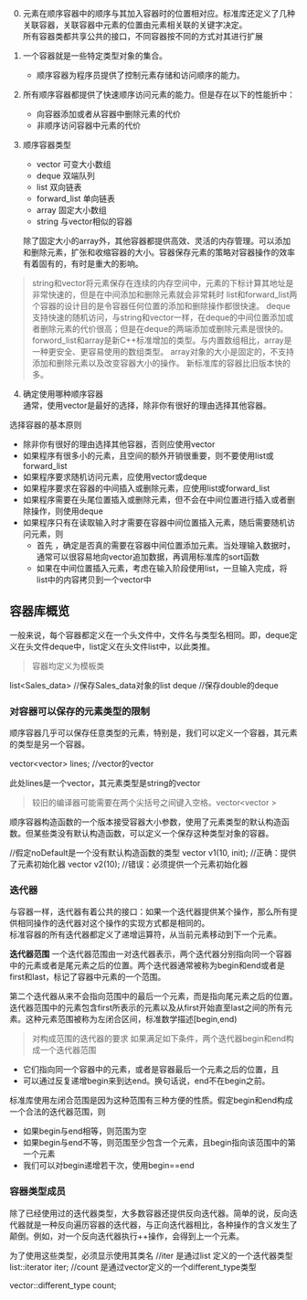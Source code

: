 0. 元素在顺序容器中的顺序与其加入容器时的位置相对应。标准库还定义了几种关联容器，关联容器中元素的位置由元素相关联的关键字决定。  
所有容器类都共享公共的接口，不同容器按不同的方式对其进行扩展

1. 一个容器就是一些特定类型对象的集合。
    * 顺序容器为程序员提供了控制元素存储和访问顺序的能力。  
2. 所有顺序容器都提供了快速顺序访问元素的能力。但是存在以下的性能折中：
    * 向容器添加或者从容器中删除元素的代价  
    * 非顺序访问容器中元素的代价  
3. 顺序容器类型
    * vector  可变大小数组
    * deque  双端队列
    * list  双向链表
    * forward_list  单向链表
    * array  固定大小数组
    * string  与vector相似的容器

    除了固定大小的array外，其他容器都提供高效、灵活的内存管理。可以添加和删除元素，扩张和收缩容器的大小。容器保存元素的策略对容器操作的效率有着固有的，有时是重大的影响。 

>string和vector将元素保存在连续的内存空间中，元素的下标计算其地址是非常快速的，但是在中间添加和删除元素就会非常耗时
list和forward_list两个容器的设计目的是令容器任何位置的添加和删除操作都很快速。
deque支持快速的随机访问，与string和vector一样，在deque的中间位置添加或者删除元素的代价很高；但是在deque的两端添加或删除元素是很快的。
forword_list和array是新C++标准增加的类型。与内置数组相比，array是一种更安全、更容易使用的数组类型。
array对象的大小是固定的，不支持添加和删除元素以及改变容器大小的操作。
新标准库的容器比旧版本快的多。  

4. 确定使用哪种顺序容器  
通常，使用vector是最好的选择，除非你有很好的理由选择其他容器。  

选择容器的基本原则
* 除非你有很好的理由选择其他容器，否则应使用vector
* 如果程序有很多小的元素，且空间的额外开销很重要，则不要使用list或forward_list  
* 如果程序要求随机访问元素，应使用vector或deque  
* 如果程序要求在容器的中间插入或删除元素，应使用list或forward_list
* 如果程序需要在头尾位置插入或删除元素，但不会在中间位置进行插入或者删除操作，则使用deque  
* 如果程序只有在读取输入时才需要在容器中间位置插入元素，随后需要随机访问元素，则
    * 首先 ，确定是否真的需要在容器中间位置添加元素。当处理输入数据时，通常可以很容易地向vector追加数据，再调用标准库的sort函数
    * 如果在中间位置插入元素，考虑在输入阶段使用list，一旦输入完成，将list中的内容拷贝到一个vector中


## 容器库概览
一般来说，每个容器都定义在一个头文件中，文件名与类型名相同。即，deque定义在头文件deque中，list定义在头文件list中，以此类推。

>容器均定义为模板类

list<Sales_data> //保存Sales_data对象的list
deque<double> //保存double的deque

### 对容器可以保存的元素类型的限制
顺序容器几乎可以保存任意类型的元素，特别是，我们可以定义一个容器，其元素的类型是另一个容器。

vector<vector<string>> lines; //vector的vector

此处lines是一个vector，其元素类型是string的vector

>较旧的编译器可能需要在两个尖括号之间键入空格。vector<vector<string> >  

顺序容器构造函数的一个版本接受容器大小参数，使用了元素类型的默认构造函数。但某些类没有默认构造函数，可以定义一个保存这种类型对象的容器。

//假定noDefault是一个没有默认构造函数的类型
vector<noDefault> v1(10, init); //正确：提供了元素初始化器
vector<noDefault> v2(10);  //错误：必须提供一个元素初始化器

### 迭代器
与容器一样，迭代器有着公共的接口：如果一个迭代器提供某个操作，那么所有提供相同操作的迭代器对这个操作的实现方式都是相同的。  
标准容器的所有迭代器都定义了递增运算符，从当前元素移动到下一个元素。  

**迭代器范围**
一个迭代器范围由一对迭代器表示，两个迭代器分别指向同一个容器中的元素或者是尾元素之后的位置。两个迭代器通常被称为begin和end或者是first和last，标记了容器中元素的一个范围。    

第二个迭代器从来不会指向范围中的最后一个元素，而是指向尾元素之后的位置。迭代器范围中的元素包含first所表示的元素以及从first开始直至last之间的所有元素。这种元素范围被称为左闭合区间，标准数学描述[begin,end)

>对构成范围的迭代器的要求
如果满足如下条件，两个迭代器begin和end构成一个迭代器范围
* 它们指向同一个容器中的元素，或者是容器最后一个元素之后的位置，且
* 可以通过反复递增begin来到达end。换句话说，end不在begin之前。  

标准库使用左闭合范围是因为这种范围有三种方便的性质。假定begin和end构成一个合法的迭代器范围，则
* 如果begin与end相等，则范围为空  
* 如果begin与end不等，则范围至少包含一个元素，且begin指向该范围中的第一个元素
* 我们可以对begin递增若干次，使用begin==end

### 容器类型成员
除了已经使用过的迭代器类型，大多数容器还提供反向迭代器。简单的说，反向迭代器就是一种反向遍历容器的迭代器，与正向迭代器相比，各种操作的含义发生了颠倒。例如，对一个反向迭代器执行++操作，会得到上一个元素。

为了使用这些类型，必须显示使用其类名
//iter 是通过list<string> 定义的一个迭代器类型
list<string>::iterator iter;
//count 是通过vector<int>定义的一个different_type类型

vector<int>::different_type count;

